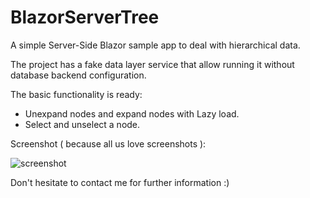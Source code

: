 # BlazorServerTree

A simple Server-Side Blazor sample app to deal with hierarchical data.

The project has a fake data layer service that allow running it without database backend configuration.

The basic functionality is ready:

* Unexpand nodes and expand nodes with Lazy load.
* Select and unselect a node.

Screenshot ( because all us love screenshots ):

![screenshot](./screenshots/screenshot1.gif)

Don't hesitate to contact me for further information :)

